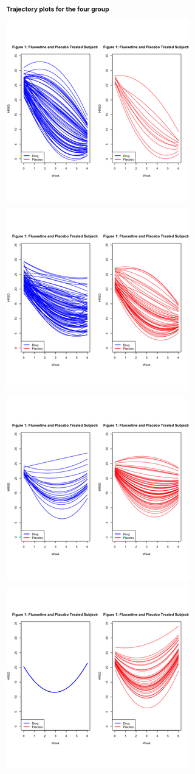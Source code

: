 
### Trajectory plots for the four group



![image](https://github.com/sakuramomo1005/FDA/blob/master/Result-hcaf/cluster1%20trajectory%20plot.png)


![image](https://github.com/sakuramomo1005/FDA/blob/master/Result-hcaf/cluster2%20trajectory%20plot.png)


![image](https://github.com/sakuramomo1005/FDA/blob/master/Result-hcaf/cluster3%20trajectory%20plot.png)


![image](https://github.com/sakuramomo1005/FDA/blob/master/Result-hcaf/cluster4%20trajectory%20plot.png)




